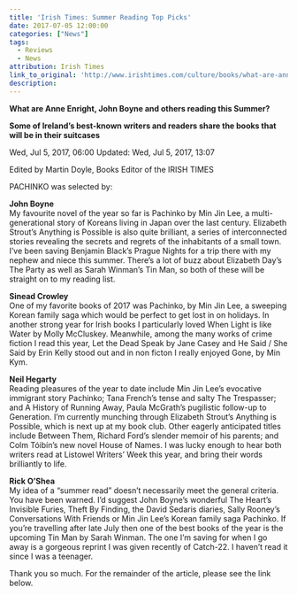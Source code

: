 ```yaml
---
title: 'Irish Times: Summer Reading Top Picks'
date: 2017-07-05 12:00:00
categories: ["News"]
tags:
  - Reviews
  - News
attribution: Irish Times
link_to_original: 'http://www.irishtimes.com/culture/books/what-are-anne-enright-john-boyne-and-others-reading-this-summer-1.3139189'
description:
---
```



**What are Anne Enright, John Boyne and others reading this Summer?**

**Some of Ireland’s best-known writers and readers share the books that will be in their suitcases**

Wed, Jul 5, 2017, 06:00 Updated: Wed, Jul 5, 2017, 13:07

Edited by Martin Doyle, Books Editor of the IRISH TIMES

PACHINKO was selected by:

**John Boyne**
<br>My favourite novel of the year so far is Pachinko by Min Jin Lee, a multi-generational story of Koreans living in Japan over the last century. Elizabeth Strout’s Anything is Possible is also quite brilliant, a series of interconnected stories revealing the secrets and regrets of the inhabitants of a small town. I’ve been saving Benjamin Black’s Prague Nights for a trip there with my nephew and niece this summer. There’s a lot of buzz about Elizabeth Day’s The Party as well as Sarah Winman’s Tin Man, so both of these will be straight on to my reading list.

**Sinead Crowley**
<br>One of my favorite books of 2017 was Pachinko, by Min Jin Lee, a sweeping Korean family saga which would be perfect to get lost in on holidays. In another strong year for Irish books I particularly loved When Light is like Water by Molly McCluskey. Meanwhile, among the many works of crime fiction I read this year, Let the Dead Speak by Jane Casey and He Said / She Said by Erin Kelly stood out and in non ficton I really enjoyed Gone, by Min Kym.

**Neil Hegarty**
<br>Reading pleasures of the year to date include Min Jin Lee’s evocative immigrant story Pachinko; Tana French’s tense and salty The Trespasser; and A History of Running Away, Paula McGrath’s pugilistic follow-up to Generation. I’m currently munching through Elizabeth Strout’s Anything is Possible, which is next up at my book club. Other eagerly anticipated titles include Between Them, Richard Ford’s slender memoir of his parents; and Colm Tóibín’s new novel House of Names. I was lucky enough to hear both writers read at Listowel Writers’ Week this year, and bring their words brilliantly to life.

**Rick O’Shea**
<br>My idea of a “summer read” doesn’t necessarily meet the general criteria. You have been warned. I’d suggest John Boyne’s wonderful The Heart’s Invisible Furies, Theft By Finding, the David Sedaris diaries, Sally Rooney’s Conversations With Friends or Min Jin Lee’s Korean family saga Pachinko. If you’re travelling after late July then one of the best books of the year is the upcoming Tin Man by Sarah Winman. The one I’m saving for when I go away is a gorgeous reprint I was given recently of Catch-22. I haven’t read it since I was a teenager.

Thank you so much. For the remainder of the article, please see the link below.
